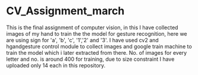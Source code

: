 # CV_Assignment_march
This is the final assignment of computer vision, in this I have collected images of my hand to train the the model for gesture recognition, here we are using sign for 'a', 'b',
'c', '1','2' and '3'.
I have used cv2 and hgandgesture control module to collect images and google train machine to train the model which i later extracted from there.
No. of images for every letter and no. is around 400 for training, due to size constraint I have uploaded only 14 each in this repository.
